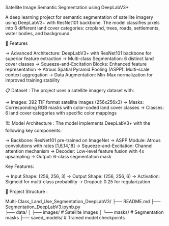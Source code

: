 Satellite Image Semantic Segmentation using DeepLabV3+

A deep learning project for semantic segmentation of satellite imagery using DeepLabV3+ with ResNet101 backbone. 
The model classifies pixels into 6 different land cover categories: cropland, trees, roads, settlements, water bodies, and background.

🚀 Features

-> Advanced Architecture: DeepLabV3+ with ResNet101 backbone for superior feature extraction
-> Multi-class Segmentation: 6 distinct land cover classes
-> Squeeze-and-Excitation Blocks: Enhanced feature representation
-> Atrous Spatial Pyramid Pooling (ASPP): Multi-scale context aggregation
-> Data Augmentation: Min-Max normalization for improved training stability

📋 Dataset : The project uses a satellite imagery dataset with:

-> Images: 392 TIF format satellite images (256x256x3)
-> Masks: Corresponding RGB masks with color-coded land cover classes
-> Classes: 6 land cover categories with specific color mappings

🏗️ Model Architecture : The model implements DeepLabV3+ with the following key components:

-> Backbone: ResNet101 pre-trained on ImageNet
-> ASPP Module: Atrous convolutions with rates [1,6,14,18]
-> Squeeze-and-Excitation: Channel attention mechanism
-> Decoder: Low-level feature fusion with 4x upsampling
-> Output: 6-class segmentation mask

Key Features:

-> Input Shape: (256, 256, 3)
-> Output Shape: (256, 256, 6)
-> Activation: Sigmoid for multi-class probability
-> Dropout: 0.25 for regularization

📁 Project Structure : 

Multi-Class_Land_Use_Segmentation_DeepLabV3/
├── README.md
├── Segmentation_DeepLabV3.ipynb.py    
├── data/
│   ├── images/                   # Satellite images
│   └── masks/                    # Segmentation masks
├── saved_models/                 # Trained model checkpoints





